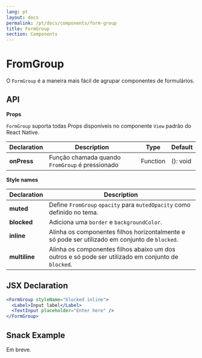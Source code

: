 ```yaml
---
lang: pt
layout: docs
permalink: /pt/docs/components/form-group
title: FormGroup
section: Components
---
```


# FromGroup

O `FormGroup` é a maneira mais fácil de agrupar componentes de formulários.

## API

**Props**

`FormGroup` suporta todas Props disponíveis no componente `View` padrão do React Native.

| Declaration  | Description | Type | Default |
|-------------|-------------|------|---------|
| **onPress** | Função chamada quando `FromGroup` é pressionado | Function | (): void |

**Style names**

| Declaration | Description |
|-------------|-------------|
| **muted** | Define `FromGroup` `opacity` para `mutedOpacity` como definido no tema. |
| **blocked** | Adiciona uma `border` e `backgroundColor`. |
| **inline** |  Alinha os componentes filhos horizontalmente e só pode ser utilizado em conjunto de `blocked`. |
| **multiline** | Alinha os componentes filhos abaixo um dos outros e só pode ser utilizado em conjunto de `blocked`. |

## JSX Declaration

``` jsx
<FormGroup styleName="blocked inline">
  <Label>Input label</Label>
  <TextInput placeholder="Enter here" />
</FormGroup>
```

## Snack Example

Em breve.
